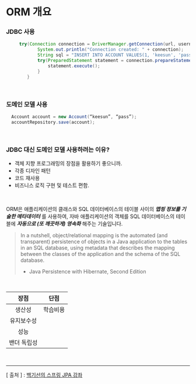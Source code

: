 ORM 개요
===

### JDBC 사용
```java
     try(Connection connection = DriverManager.getConnection(url, username, password)) {
            System.out.println("Connection created: " + connection);
            String sql = "INSERT INTO ACCOUNT VALUES(1, 'keesun', 'pass');";
            try(PreparedStatement statement = connection.prepareStatement(sql)) {
                statement.execute();
            }
        }
```

<br/>

### 도메인 모델 사용
```java
  Account account = new Account(“keesun”, “pass”);
  accountRepository.save(account);
```

<br/>

### JDBC 대신 도메인 모델 사용하려는 이유?
  +	객체 지향 프로그래밍의 장점을 활용하기 좋으니까.
  +	각종 디자인 패턴
  +	코드 재사용
  +	비즈니스 로직 구현 및 테스트 편함.

<br/>

ORM은 애플리케이션의 클래스와 SQL 데이터베이스의 테이블 사이의 _**맵핑 정보를 기술한 메타데이터**_ 를 사용하여, 자바 애플리케이션의 객체를 SQL 데이터베이스의 테이블에 _**자동으로 (또 깨끗하게) 영속화**_ 해주는 기술입니다.  

>In a nutshell, object/relational mapping is the automated (and transparent) persistence of objects in a Java application to the tables in an SQL database, using metadata that describes the mapping between the classes of the application and the schema of the SQL database.
>-	Java Persistence with Hibernate, Second Edition

<br/>

|**장점**|**단점**|
|:---:|:---:|
|생산성        |학습비용      |
|유지보수성        |
|성능       |
|밴더 독립성       |

<br/>

---
[ 출처 ] : [백기선의 스프링 JPA 강좌](https://www.inflearn.com/course/%EC%8A%A4%ED%94%84%EB%A7%81-%EB%8D%B0%EC%9D%B4%ED%84%B0-jpa)
